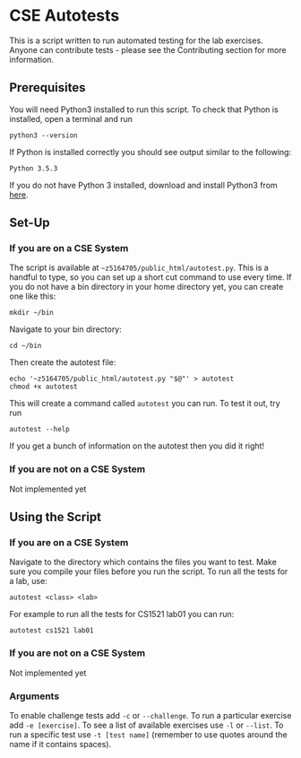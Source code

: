 # CSE Autotests

This is a script written to run automated testing for the lab exercises. Anyone can contribute tests - please see the Contributing section for more information.

## Prerequisites

You will need Python3 installed to run this script. To check that Python is installed, open a terminal and run

```
python3 --version
```

If Python is installed correctly you should see output similar to the following:
```
Python 3.5.3
```

If you do not have Python 3 installed, download and install Python3 from [here](https://www.python.org/downloads/).

## Set-Up

### If you are on a CSE System
The script is available at `~z5164705/public_html/autotest.py`. This is a handful to type, so you can set up a short cut command to use every time. If you do not have a bin directory in your home directory yet, you can create one like this:
```
mkdir ~/bin
```
Navigate to your bin directory:
```
cd ~/bin
```
Then create the autotest file:
```
echo '~z5164705/public_html/autotest.py "$@"' > autotest
chmod +x autotest
```
This will create a command called `autotest` you can run. To test it out, try run
```
autotest --help
```

If you get a bunch of information on the autotest then you did it right!

### If you are not on a CSE System
Not implemented yet

## Using the Script

### If you are on a CSE System
Navigate to the directory which contains the files you want to test. Make sure you compile your files before you run the script. To run all the tests for a lab, use:
```
autotest <class> <lab>
```
For example to run all the tests for CS1521 lab01 you can run:
```
autotest cs1521 lab01
```

### If you are not on a CSE System
Not implemented yet

### Arguments
To enable challenge tests add `-c` or `--challenge`. To run a particular exercise add `-e [exercise]`. To see a list of available exercises use `-l` or `--list`. To run a specific test use `-t [test name]` (remember to use quotes around the name if it contains spaces).
